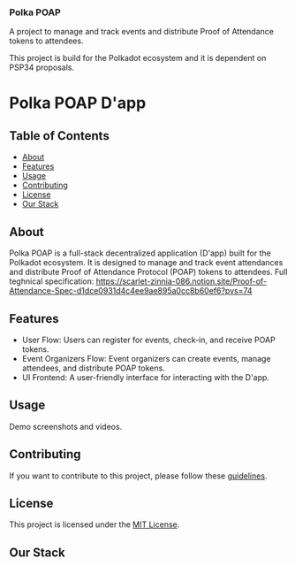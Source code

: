 ### Polka POAP

A project to manage and track events and distribute Proof of Attendance tokens to attendees.

This project is build for the Polkadot ecosystem and it is dependent on PSP34 proposals.

# Polka POAP D'app

## Table of Contents

- [About](#about)
- [Features](#features)
- [Usage](#usage)
- [Contributing](#contributing)
- [License](#license)
- [Our Stack](#stack)

## About

Polka POAP is a full-stack decentralized application (D'app) built for the Polkadot ecosystem. It is designed to manage and track event attendances and distribute Proof of Attendance Protocol (POAP) tokens to attendees. Full teghnical specification: https://scarlet-zinnia-086.notion.site/Proof-of-Attendance-Spec-d1dce0931d4c4ee9ae895a0cc8b60ef6?pvs=74

## Features

- User Flow: Users can register for events, check-in, and receive POAP tokens.
- Event Organizers Flow: Event organizers can create events, manage attendees, and distribute POAP tokens.
- UI Frontend: A user-friendly interface for interacting with the D'app.

## Usage
Demo screenshots and videos.

## Contributing

If you want to contribute to this project, please follow these [guidelines](CONTRIBUTING.md).

## License

This project is licensed under the [MIT License](LICENSE).

## Our Stack
